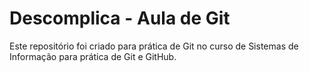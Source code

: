 # Descomplica - Aula de Git

Este repositório foi criado para prática de Git no curso de Sistemas de Informação para prática de Git e GitHub.